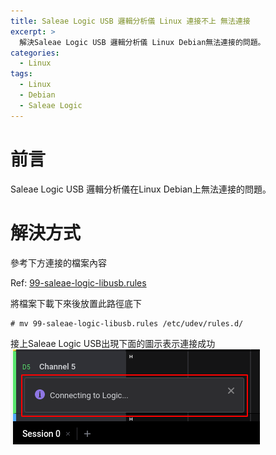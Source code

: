 ```yaml
---
title: Saleae Logic USB 邏輯分析儀 Linux 連接不上 無法連接
excerpt: >
  解決Saleae Logic USB 邏輯分析儀 Linux Debian無法連接的問題。
categories:
  - Linux
tags:
  - Linux
  - Debian
  - Saleae Logic
---
```

# 前言
Saleae Logic USB 邏輯分析儀在Linux Debian上無法連接的問題。

# 解決方式
參考下方連接的檔案內容

Ref: [99-saleae-logic-libusb.rules](https://github.com/keesj/saleae-logic-libusb/blob/master/contrib/udevd/99-saleae-logic-libusb.rules)

將檔案下載下來後放置此路徑底下
```
# mv 99-saleae-logic-libusb.rules /etc/udev/rules.d/
```
接上Saleae Logic USB出現下面的圖示表示連接成功
![connecting](/assets/images/logic_connect.png)